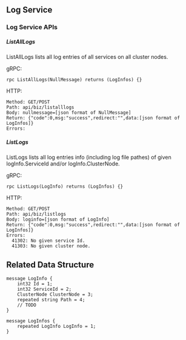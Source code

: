 ## Log Service

### Log Service APIs

##### ListAllLogs

ListAllLogs lists all log entries of all services on all cluster nodes.

gRPC:

```
rpc ListAllLogs(NullMessage) returns (LogInfos) {}
```

HTTP:

```
Method: GET/POST
Path: api/biz/listalllogs
Body: nullmessage=[json format of NullMessage]
Return: {"code":0,msg:"success",redirect:"",data:[json format of LogInfos]}
Errors:

```

##### ListLogs

ListLogs lists all log entries info (including log file pathes) of given logInfo.ServiceId and/or logInfo.ClusterNode.

gRPC:

```
rpc ListLogs(LogInfo) returns (LogInfos) {}
```

HTTP:

```
Method: GET/POST
Path: api/biz/listlogs
Body: loginfo=[json format of LogInfo]
Return: {"code":0,msg:"success",redirect:"",data:[json format of LogInfos]}
Errors:
  41302: No given service Id.
  41303: No given cluster node.
```

## Related Data Structure
```
message LogInfo {
	int32 Id = 1;
	int32 ServiceId = 2;
	ClusterNode ClusterNode = 3;
	repeated string Path = 4;
	// TODO
}
```

```
message LogInfos {
	repeated LogInfo LogInfo = 1;
}
```


